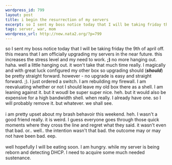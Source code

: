 ```yaml
--- 
wordpress_id: 799
layout: post
title: i begin the resurrection of my servers
excerpt: so I sent my boss notice today that I will be taking friday the 9th of april off. this means that I am officially upgrading my servers in the near future. this increases the stress level and my need to work. ;) no more hanging out. haha. well a little hanging out. it won't take that much time really. I magically and with great luck configured my other box so upgrading should (**should*...
tags: server, war, mom
wordpress_url: http://new.nata2.org/?p=799
---
```

so I sent my boss notice today that I will be taking friday the 9th of april off. this means that I am officially upgrading my servers in the near future. this increases the stress level and my need to work. <b>;)</b> no more hanging out. haha. well a little hanging out. it won't take that much time really. I magically and with great luck configured my other box so upgrading should (<i>**should**</i>) be pretty straight forward. however - no upgrade is easy and straight forward. ;). I just ordered a switch. I am rebuilding my firewall. I am reevaluating whether or not I should leave my old box there as a shell. I am leaning against it. but it woudl be super super nice. heh. but it would also be expensive for a high bandwidth shell. when really. I already have one. so I will probably remove it. but whatever. we shall see.<br>
<br>
i am pretty upset about my brash behavoir this weekend. heh. I wasn't a good friend really. it is weird. I guess everyone goes through those quick moments where they cross the line and regret what they said. it wasn't even that bad. or.. well.. the intention wasn't that bad. the outcome may or may not have been bad. eep.<br>
<br>
well hopefully I will be eating soon. I am hungry. while my server is being reborn and detecting DHCP. I need to acquire some much needed sustenance.
